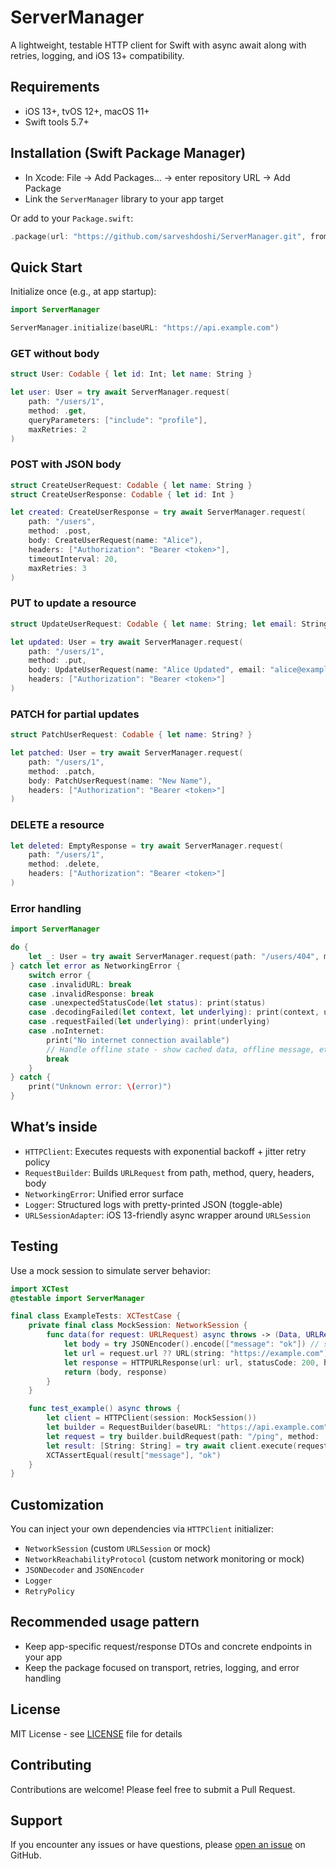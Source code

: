 # ServerManager

A lightweight, testable HTTP client for Swift with async await along with retries, logging, and iOS 13+ compatibility.

## Requirements
- iOS 13+, tvOS 12+, macOS 11+
- Swift tools 5.7+

## Installation (Swift Package Manager)
- In Xcode: File → Add Packages… → enter repository URL → Add Package
- Link the `ServerManager` library to your app target

Or add to your `Package.swift`:
```swift
.package(url: "https://github.com/sarveshdoshi/ServerManager.git", from: "1.0.0")
```

## Quick Start
Initialize once (e.g., at app startup):
```swift
import ServerManager

ServerManager.initialize(baseURL: "https://api.example.com")
```

### GET without body
```swift
struct User: Codable { let id: Int; let name: String }

let user: User = try await ServerManager.request(
    path: "/users/1",
    method: .get,
    queryParameters: ["include": "profile"],
    maxRetries: 2
)
```

### POST with JSON body
```swift
struct CreateUserRequest: Codable { let name: String }
struct CreateUserResponse: Codable { let id: Int }

let created: CreateUserResponse = try await ServerManager.request(
    path: "/users",
    method: .post,
    body: CreateUserRequest(name: "Alice"),
    headers: ["Authorization": "Bearer <token>"],
    timeoutInterval: 20,
    maxRetries: 3
)
```

### PUT to update a resource
```swift
struct UpdateUserRequest: Codable { let name: String; let email: String }

let updated: User = try await ServerManager.request(
    path: "/users/1",
    method: .put,
    body: UpdateUserRequest(name: "Alice Updated", email: "alice@example.com"),
    headers: ["Authorization": "Bearer <token>"]
)
```

### PATCH for partial updates
```swift
struct PatchUserRequest: Codable { let name: String? }

let patched: User = try await ServerManager.request(
    path: "/users/1",
    method: .patch,
    body: PatchUserRequest(name: "New Name"),
    headers: ["Authorization": "Bearer <token>"]
)
```

### DELETE a resource
```swift
let deleted: EmptyResponse = try await ServerManager.request(
    path: "/users/1",
    method: .delete,
    headers: ["Authorization": "Bearer <token>"]
)
```

### Error handling
```swift
import ServerManager

do {
    let _: User = try await ServerManager.request(path: "/users/404", method: .get)
} catch let error as NetworkingError {
    switch error {
    case .invalidURL: break
    case .invalidResponse: break
    case .unexpectedStatusCode(let status): print(status)
    case .decodingFailed(let context, let underlying): print(context, underlying)
    case .requestFailed(let underlying): print(underlying)
    case .noInternet: 
        print("No internet connection available")
        // Handle offline state - show cached data, offline message, etc.
        break
    }
} catch {
    print("Unknown error: \(error)")
}
```

## What’s inside
- `HTTPClient`: Executes requests with exponential backoff + jitter retry policy
- `RequestBuilder`: Builds `URLRequest` from path, method, query, headers, body
- `NetworkingError`: Unified error surface
- `Logger`: Structured logs with pretty-printed JSON (toggle-able)
- `URLSessionAdapter`: iOS 13-friendly async wrapper around `URLSession`

## Testing
Use a mock session to simulate server behavior:
```swift
import XCTest
@testable import ServerManager

final class ExampleTests: XCTestCase {
    private final class MockSession: NetworkSession {
        func data(for request: URLRequest) async throws -> (Data, URLResponse) {
            let body = try JSONEncoder().encode(["message": "ok"]) // sample payload
            let url = request.url ?? URL(string: "https://example.com")!
            let response = HTTPURLResponse(url: url, statusCode: 200, httpVersion: nil, headerFields: nil)!
            return (body, response)
        }
    }

    func test_example() async throws {
        let client = HTTPClient(session: MockSession())
        let builder = RequestBuilder(baseURL: "https://api.example.com")
        let request = try builder.buildRequest(path: "/ping", method: .get, query: nil, body: Optional<String>.none)
        let result: [String: String] = try await client.execute(request, maxRetries: 0)
        XCTAssertEqual(result["message"], "ok")
    }
}
```

## Customization
You can inject your own dependencies via `HTTPClient` initializer:
- `NetworkSession` (custom `URLSession` or mock)
- `NetworkReachabilityProtocol` (custom network monitoring or mock)
- `JSONDecoder` and `JSONEncoder`
- `Logger`
- `RetryPolicy`

## Recommended usage pattern
- Keep app-specific request/response DTOs and concrete endpoints in your app
- Keep the package focused on transport, retries, logging, and error handling

## License
MIT License - see [LICENSE](LICENSE) file for details

## Contributing
Contributions are welcome! Please feel free to submit a Pull Request.

## Support
If you encounter any issues or have questions, please [open an issue](https://github.com/sarveshdoshi/ServerManager/issues) on GitHub.
